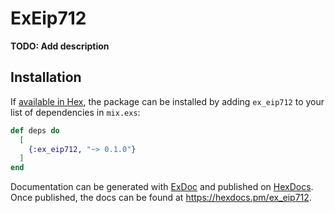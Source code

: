 # ExEip712

**TODO: Add description**

## Installation

If [available in Hex](https://hex.pm/docs/publish), the package can be installed
by adding `ex_eip712` to your list of dependencies in `mix.exs`:

```elixir
def deps do
  [
    {:ex_eip712, "~> 0.1.0"}
  ]
end
```

Documentation can be generated with [ExDoc](https://github.com/elixir-lang/ex_doc)
and published on [HexDocs](https://hexdocs.pm). Once published, the docs can
be found at <https://hexdocs.pm/ex_eip712>.

